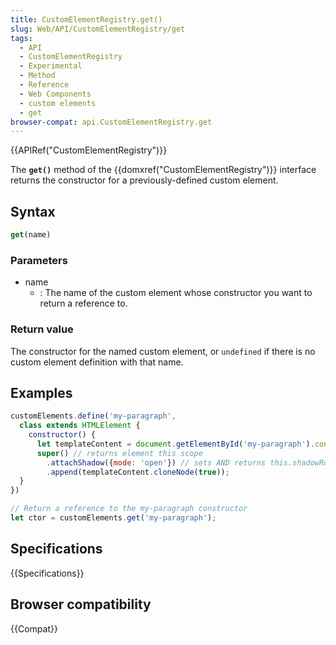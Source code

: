 ```yaml
---
title: CustomElementRegistry.get()
slug: Web/API/CustomElementRegistry/get
tags:
  - API
  - CustomElementRegistry
  - Experimental
  - Method
  - Reference
  - Web Components
  - custom elements
  - get
browser-compat: api.CustomElementRegistry.get
---
```

{{APIRef("CustomElementRegistry")}}

The **`get()`** method of the
{{domxref("CustomElementRegistry")}} interface returns the constructor for a
previously-defined custom element.

## Syntax

```js
get(name)
```

### Parameters

- name
  - : The name of the custom element whose constructor you want to return a reference to.

### Return value

The constructor for the named custom element, or `undefined` if there is no
custom element definition with that name.

## Examples

```js
customElements.define('my-paragraph',
  class extends HTMLElement {
    constructor() {
      let templateContent = document.getElementById('my-paragraph').content;
      super() // returns element this scope
        .attachShadow({mode: 'open'}) // sets AND returns this.shadowRoot
        .append(templateContent.cloneNode(true));
  }
})

// Return a reference to the my-paragraph constructor
let ctor = customElements.get('my-paragraph');
```

## Specifications

{{Specifications}}

## Browser compatibility

{{Compat}}
